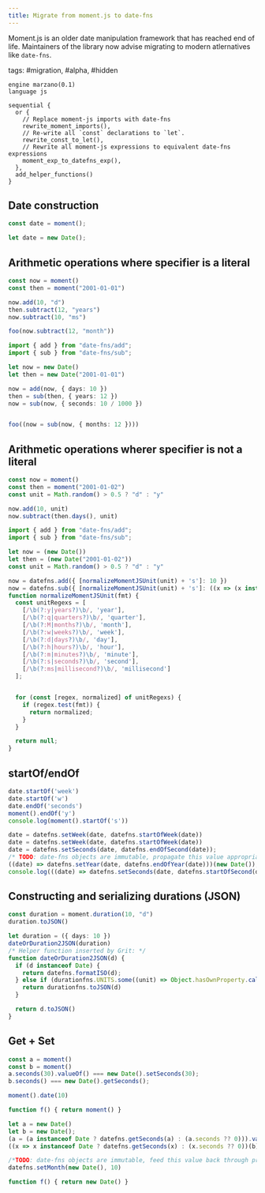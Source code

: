 ```yaml
---
title: Migrate from moment.js to date-fns
---
```


Moment.js is an older date manipulation framework that has reached end of life.
Maintainers of the library now advise migrating to modern atlernatives like `date-fns`.

tags: #migration, #alpha, #hidden

```grit
engine marzano(0.1)
language js

sequential {
  or {
    // Replace moment-js imports with date-fns
    rewrite_moment_imports(),
    // Re-write all `const` declarations to `let`.
    rewrite_const_to_let(),
    // Rewrite all moment-js expressions to equivalent date-fns expressions
    moment_exp_to_datefns_exp(),
  },
  add_helper_functions()
}
```

## Date construction 

```javascript
const date = moment();
```

```typescript
let date = new Date();
```

## Arithmetic operations where specifier is a literal

```js
const now = moment()
const then = moment("2001-01-01")

now.add(10, "d")
then.subtract(12, "years")
now.subtract(10, "ms")

foo(now.subtract(12, "month"))
```

```ts
import { add } from "date-fns/add";
import { sub } from "date-fns/sub";

let now = new Date()
let then = new Date("2001-01-01")

now = add(now, { days: 10 })
then = sub(then, { years: 12 })
now = sub(now, { seconds: 10 / 1000 }) 


foo((now = sub(now, { months: 12 })))
```

## Arithmetic operations wherer specifier is not a literal

```js
const now = moment()
const then = moment("2001-01-02")
const unit = Math.random() > 0.5 ? "d" : "y"

now.add(10, unit)
now.subtract(then.days(), unit)
```

```ts
import { add } from "date-fns/add";
import { sub } from "date-fns/sub";

let now = (new Date())
let then = (new Date("2001-01-02"))
const unit = Math.random() > 0.5 ? "d" : "y"

now = datefns.add({ [normalizeMomentJSUnit(unit) + 's']: 10 })
now = datefns.sub({ [normalizeMomentJSUnit(unit) + 's']: ((x => (x instanceof Date) ? datefns.getDays(x) : (x.days ?? 0))(then)) })
function normalizeMomentJSUnit(fmt) {
  const unitRegexs = [
    [/\b(?:y|years?)\b/, 'year'],
    [/\b(?:q|quarters?)\b/, 'quarter'],
    [/\b(?:M|months?)\b/, 'month'],
    [/\b(?:w|weeks?)\b/, 'week'],
    [/\b(?:d|days?)\b/, 'day'],
    [/\b(?:h|hours?)\b/, 'hour'],
    [/\b(?:m|minutes?)\b/, 'minute'],
    [/\b(?:s|seconds?)\b/, 'second'],
    [/\b(?:ms|millisecond?)\b/, 'millisecond']
  ];


  for (const [regex, normalized] of unitRegexs) {
    if (regex.test(fmt)) {
      return normalized;
    }
  }

  return null;
}
```

## startOf/endOf

```js
date.startOf('week')
date.startOf('w')
date.endOf('seconds')
moment().endOf('y')
console.log(moment().startOf('s'))
```

```ts
date = datefns.setWeek(date, datefns.startOfWeek(date))
date = datefns.setWeek(date, datefns.startOfWeek(date))
date = datefns.setSeconds(date, datefns.endOfSecond(date));
/* TODO: date-fns objects are immutable, propagate this value appropriately */
((date) => datefns.setYear(date, datefns.endOfYear(date)))(new Date());
console.log(((date) => datefns.setSeconds(date, datefns.startOfSecond(date)))(new Date()))
```

## Constructing and serializing durations (JSON)

```js
const duration = moment.duration(10, "d")
duration.toJSON()
```

```ts
let duration = ({ days: 10 })
dateOrDuration2JSON(duration)
/* Helper function inserted by Grit: */
function dateOrDuration2JSON(d) {
  if (d instanceof Date) {
    return datefns.formatISO(d);
  } else if (durationfns.UNITS.some((unit) => Object.hasOwnProperty.call(d, unit))) {
    return durationfns.toJSON(d)
  }

  return d.toJSON()
}
```

## Get + Set

```js
const a = moment()
const b = moment()
a.seconds(30).valueOf() === new Date().setSeconds(30);
b.seconds() === new Date().getSeconds();

moment().date(10)

function f() { return moment() }
```

<!-- f().days(a.days()) -->

```ts
let a = new Date()
let b = new Date();
(a = (a instanceof Date ? datefns.getSeconds(a) : (a.seconds ?? 0))).valueOf() === new Date().setSeconds(30);
((x => x instanceof Date ? datefns.getSeconds(x) : (x.seconds ?? 0))(b)) === new Date().getSeconds()

/*TODO: date-fns objects are immutable, feed this value back through properly*/
datefns.setMonth(new Date(), 10)

function f() { return new Date() }
```

<!-- datefns.setDays(f(), ((d) => d instanceof Date ? datefns.getDays(d) : (d.days ?? 0))(a)) -->
